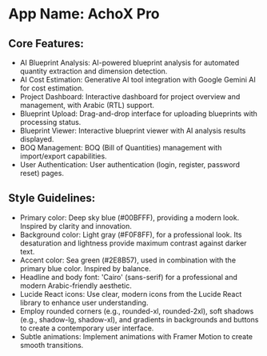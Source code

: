 # **App Name**: AchoX Pro

## Core Features:

- AI Blueprint Analysis: AI-powered blueprint analysis for automated quantity extraction and dimension detection.
- AI Cost Estimation: Generative AI tool integration with Google Gemini AI for cost estimation.
- Project Dashboard: Interactive dashboard for project overview and management, with Arabic (RTL) support.
- Blueprint Upload: Drag-and-drop interface for uploading blueprints with processing status.
- Blueprint Viewer: Interactive blueprint viewer with AI analysis results displayed.
- BOQ Management: BOQ (Bill of Quantities) management with import/export capabilities.
- User Authentication: User authentication (login, register, password reset) pages.

## Style Guidelines:

- Primary color: Deep sky blue (#00BFFF), providing a modern look. Inspired by clarity and innovation.
- Background color: Light gray (#F0F8FF), for a professional look. Its desaturation and lightness provide maximum contrast against darker text.
- Accent color: Sea green (#2E8B57), used in combination with the primary blue color. Inspired by balance.
- Headline and body font: 'Cairo' (sans-serif) for a professional and modern Arabic-friendly aesthetic.
- Lucide React icons: Use clear, modern icons from the Lucide React library to enhance user understanding.
- Employ rounded corners (e.g., rounded-xl, rounded-2xl), soft shadows (e.g., shadow-lg, shadow-xl), and gradients in backgrounds and buttons to create a contemporary user interface.
- Subtle animations: Implement animations with Framer Motion to create smooth transitions.